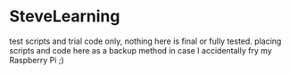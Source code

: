 # SteveLearning
test scripts and trial code only,  nothing here is final or fully tested.
placing scripts and code here as a backup method in case I accidentally fry my Raspberry Pi ;)
